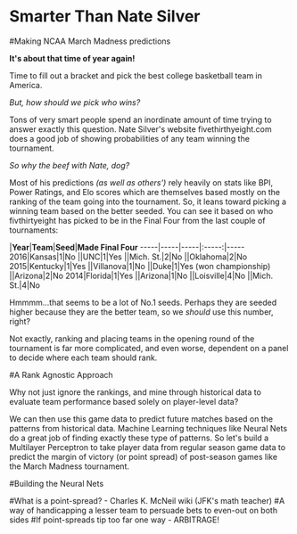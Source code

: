 Smarter Than Nate Silver
========================

#Making NCAA March Madness predictions

**It's about that time of year again!**

Time to fill out a bracket and pick the best college basketball team in America.

_But, how should we pick who wins?_

Tons of very smart people spend an inordinate amount of time trying to answer exactly this question. Nate Silver's website fivethirthyeight.com does a good job of showing probabilities of any team winning the tournament.

_So why the beef with Nate, dog?_

Most of his predictions _(as well as others')_ rely heavily on stats like BPI, Power Ratings, and Elo scores which are themselves based mostly on the ranking of the team going into the tournament. So, it leans toward picking a winning team based on the better seeded. You can see it based on who fivthirtyeight has picked to be in the Final Four from the last couple of tournaments:

|**Year**|**Team**|**Seed**|**Made Final Four**
-----|-----|-----|:-----:|-----
2016|Kansas|1|No
||UNC|1|Yes
||Mich. St.|2|No
||Oklahoma|2|No
2015|Kentucky|1|Yes
||Villanova|1|No
||Duke|1|Yes (won championship)
||Arizona|2|No
2014|Florida|1|Yes
||Arizona|1|No
||Loisville|4|No
||Mich. St.|4|No


Hmmmm...that seems to be a lot of No.1 seeds. Perhaps they are seeded higher because they are the better team, so we _should_ use this number, right?

Not exactly, ranking and placing teams in the opening round of the tournament is far more complicated, and even worse, dependent on a panel to decide where each team should rank.

#A Rank Agnostic Approach

Why not just ignore the rankings, and mine through historical data to evaluate team performance based solely on player-level data?

We can then use this game data to predict future matches based on the patterns from historical data. Machine Learning techniques like Neural Nets do a great job of finding exactly these type of patterns. So let's build a Multilayer Perceptron to take player data from regular season game data to predict the margin of victory (or point spread) of post-season games like the March Madness tournament.

#Building the Neural Nets


#What is a point-spread? - Charles K. McNeil wiki (JFK's math teacher)
#A way of handicapping a lesser team to persuade bets to even-out on both sides
#If point-spreads tip too far one way - ARBITRAGE!

